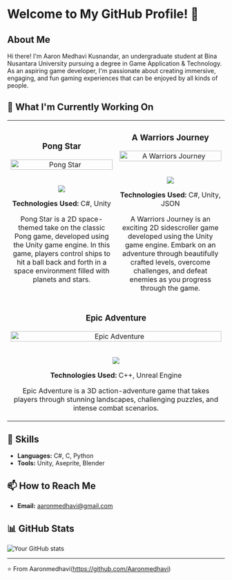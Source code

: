 # Welcome to My GitHub Profile! 👋

## About Me
Hi there! I'm Aaron Medhavi Kusnandar, an undergraduate student at Bina Nusantara University pursuing a degree in Game Application & Technology. As an aspiring game developer, I'm passionate about creating immersive, engaging, and fun gaming experiences that can be enjoyed by all kinds of people. 

## 🔭 What I'm Currently Working On
<div align="center">
  <table>
    <tr>
      <td width="50%">
        <h3 align="center">Pong Star</h3>
        <div align="center">  
          <a href='https://github.com/Aaronmedhavi/Pong2D-GameProg' target="_blank">
            <img src="https://github.com/Aaronmedhavi/Pong2D-GameProg/blob/main/Untitled%20video%20-%20Made%20with%20Clipchamp%20(2).gif?raw=true" alt="Pong Star" width="100%" />
          </a>
          <br>
          <br>
          <p>
            <a href="https://github.com/Aaronmedhavi/Pong2D-GameProg" target="_blank">
              <img src="https://img.shields.io/badge/Code-lightgrey?style=for-the-badge&logo=github"/>
            </a>  
          </p>
          <p><strong>Technologies Used:</strong> C#, Unity</p>
          <p>Pong Star is a 2D space-themed take on the classic Pong game, developed using the Unity game engine. In this game, players control ships to hit a ball back and forth in a space environment filled with planets and stars.</p>
        </div>
      </td>
      <td width="50%">
        <h3 align="center">A Warriors Journey</h3>
        <div align="center">  
          <a href='https://github.com/Aaronmedhavi/SideScroll-GameProg' target="_blank">
            <img src="https://github.com/Aaronmedhavi/SideScroll-GameProg/blob/main/Untitled%20video%20-%20Made%20with%20Clipchamp%20(2).gif?raw=true" alt="A Warriors Journey" width="100%" />
          </a>
          <br>
          <br>
          <p>
            <a href="https://github.com/Aaronmedhavi/SideScroll-GameProg" target="_blank">
              <img src="https://img.shields.io/badge/Code-lightgrey?style=for-the-badge&logo=github"/>
            </a>  
          </p>
          <p><strong>Technologies Used:</strong> C#, Unity, JSON</p>
          <p>A Warriors Journey is an exciting 2D sidescroller game developed using the Unity game engine. Embark on an adventure through beautifully crafted levels, overcome challenges, and defeat enemies as you progress through the game.</p>
        </div>
      </td>
    </tr>
    <tr>
      <td colspan="2" width="100%">
        <h3 align="center">Epic Adventure</h3>
        <div align="center">  
          <a href='https://github.com/Aaronmedhavi/Epic-Adventure' target="_blank">
            <img src="https://github.com/Aaronmedhavi/Epic-Adventure/blob/main/demo.gif?raw=true" alt="Epic Adventure" width="100%" />
          </a>
          <br>
          <br>
          <p>
            <a href="https://github.com/Aaronmedhavi/Epic-Adventure" target="_blank">
              <img src="https://img.shields.io/badge/Code-lightgrey?style=for-the-badge&logo=github"/>
            </a>  
          </p>
          <p><strong>Technologies Used:</strong> C++, Unreal Engine</p>
          <p>Epic Adventure is a 3D action-adventure game that takes players through stunning landscapes, challenging puzzles, and intense combat scenarios.</p>
        </div>
      </td>
    </tr>
  </table>
</div>

## 💼 Skills
- **Languages:** C#, C, Python
- **Tools:** Unity, Aseprite, Blender

## 📫 How to Reach Me
- **Email:** aaronmedhavi@gmail.com

## 📊 GitHub Stats
![Your GitHub stats](https://github-readme-stats.vercel.app/api?username=Aaronmedhavi&show_icons=true&theme=radical)

---

⭐️ From Aaronmedhavi(https://github.com/Aaronmedhavi)
